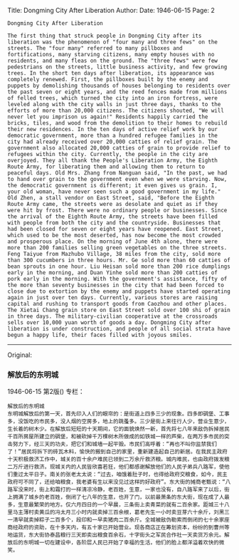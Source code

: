Title: Dongming City After Liberation
Author:
Date: 1946-06-15
Page: 2

    Dongming City After Liberation

    The first thing that struck people in Dongming City after its liberation was the phenomenon of "four many and three fews" on the streets. The "four many" referred to many pillboxes and fortifications, many starving citizens, many empty houses with no residents, and many fleas on the ground. The "three fews" were few pedestrians on the streets, little business activity, and few growing trees. In the short ten days after liberation, its appearance was completely renewed. First, the pillboxes built by the enemy and puppets by demolishing thousands of houses belonging to residents over the past seven or eight years, and the reed fences made from millions of felled trees, which turned the city into an iron fortress, were leveled along with the city walls in just three days, thanks to the efforts of more than 20,000 citizens. The citizens shouted, "We will never let you imprison us again!" Residents happily carried the bricks, tiles, and wood from the demolition to their homes to rebuild their new residences. In the ten days of active relief work by our democratic government, more than a hundred refugee families in the city had already received over 20,000 catties of relief grain. The government also allocated 20,000 catties of grain to provide relief to refugees within the city. Currently, the people in the city are overjoyed. They all thank the People's Liberation Army, the Eighth Route Army, for liberating them and allowing them to return to peaceful days. Old Mrs. Zhang from Nanguan said, "In the past, we had to hand over grain to the government even when we were starving. Now, the democratic government is different; it even gives us grain. I, your old woman, have never seen such a good government in my life." Old Zhen, a stall vendor on East Street, said, "Before the Eighth Route Army came, the streets were as desolate and quiet as if they were hit by frost. There were no ordinary people or businesses. Since the arrival of the Eighth Route Army, the streets have been filled with people from both the city and the countryside. Businesses that had been closed for seven or eight years have reopened. East Street, which used to be the most deserted, has now become the most crowded and prosperous place. On the morning of June 4th alone, there were more than 200 families selling green vegetables on the three streets. Feng Taiyue from Mazhubo Village, 38 miles from the city, sold more than 300 cucumbers in three hours. Mr. Ge sold more than 60 catties of bean sprouts in one hour. Liu Heisan sold more than 200 rice dumplings early in the morning, and Duan Yinhe sold more than 200 catties of pork early in the morning. With the government's assistance, fifty of the more than seventy businesses in the city that had been forced to close due to extortion by the enemy and puppets have started operating again in just over ten days. Currently, various stores are raising capital and rushing to transport goods from Caozhou and other places. The Xietai Chang grain store on East Street sold over 100 shi of grain in three days. The military-civilian cooperative at the crossroads sells over 10,000 yuan worth of goods a day. Dongming City after liberation is under construction, and people of all social strata have begun a happy life, their faces filled with joyous smiles.



<hr /> 

Original: 


### 解放后的东明城

1946-06-15
第2版()
专栏：

    解放后的东明城
    东明城解放后的第一天，首先印入人们的眼帘的：是街道上四多三少的现象。四多即碉堡、工事多，没饭吃的市民多，没人烟的空房多，地上的跳蚤多。三少是街上来往行人少，营业生意少，生长着的树木少。在解放后短短的十天期间，它的面貌焕然一新，首先将七八年来敌伪拆掉居民千百所房屋所建立的碉堡，和被砍掉千万棵树木所做成的如铁城一样的芦柴，在两万多市民的突击努力下，经三天的功夫，把它们和城墙一起平毁。市民们高呼着：“再也不叫你监禁我们了！”居民将拆下的砖瓦木料，愉快的搬到自己的家里，重新建造起自己的新居。在我民主政府十天积极救济工作中，城关的百十余户难民已领到二万余斤救济粮。城内难民，也由政府拨发粮二万斤进行救济。现城关内的人民皆欣喜若狂，他们都感谢解放他们的人民子弟兵八路军，使他们重过太平日子。南关的张老太太说：“过去，咱饿着肚子时，也得给政府交粮食，如今，民主政府可不同了，还给咱粮食，我老婆有生以来没见过这样的好政府”。东大街的摊商老甄说：“八路军没来时，街上和霜打的一样清凉冷静，老百姓，生意，一家也没有，自八路军来了以后，街上拥满了城乡的老百姓，倒闭了七八年的生意，也开了门，以前最萧条的东大街，现在成了人最多，生意最繁荣的地方。仅六月四日的一个早晨，三条街上卖青菜的就有二百余家。距城三十八里马主薄村卖黄瓜的冯太月三小时内就卖掉三百余根，葛老先生一小时卖豆芽六十余斤，刘黑三一清早就卖掉粽子二百多个，段印和一早卖猪肉二百余斤。全城被敌伪勒索而倒闭的七十余家座商经政府的资助，在十多天内，有五十家已开始营业。现各商店正在筹划资本，纷纷的到曹州等地运货，东大街协泰昌粮行三天即卖出粮食百余石，十字街头之军民合作社一天卖货万余元。解放后的东明城一切在建设中，各阶层人民已开始了幸福的生活，他们的脸上都洋溢着欢快的微笑。
